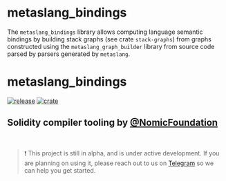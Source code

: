 <!-- markdownlint-disable -->

# metaslang_bindings

The `metaslang_bindings` library allows computing language semantic bindings
by building stack graphs (see crate `stack-graphs`) from graphs constructed
using the `metaslang_graph_builder` library from source code parsed by parsers
generated by `metaslang`.

# metaslang_bindings

<!-- _PRODUCT_README_ (keep in sync) -->

[![release](https://img.shields.io/github/v/tag/NomicFoundation/slang?label=GitHub%20Release&logo=github&sort=semver&logoColor=white)](https://github.com/NomicFoundation/slang/releases)
[![crate](https://img.shields.io/crates/v/metaslang_bindings?label=Rust%20Crate&logo=rust&logoColor=white)](https://crates.io/crates/metaslang_bindings)

## Solidity compiler tooling by [@NomicFoundation](https://github.com/NomicFoundation)

<br/>

> ❗ This project is still in alpha, and is under active development.
> If you are planning on using it, please reach out to us on [Telegram](https://t.me/+pxApdT-Ssn5hMTFh) so we can help you get started.
